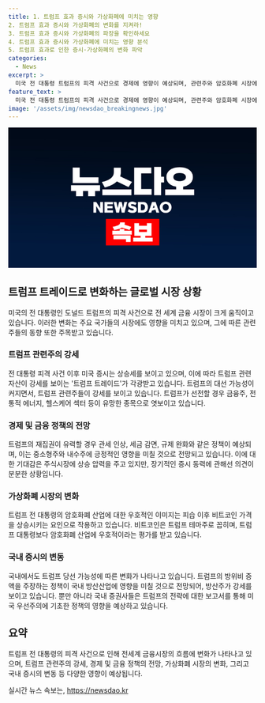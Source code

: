 ```yaml
---
title: 1. 트럼프 효과 증시와 가상화폐에 미치는 영향
2. 트럼프 효과 증시와 가상화폐의 변화를 지켜라!
3. 트럼프 효과 증시와 가상화폐의 파장을 확인하세요
4. 트럼프 효과 증시와 가상화폐에 미치는 영향 분석
5. 트럼프 효과로 인한 증시·가상화폐의 변화 파악
categories:
  - News
excerpt: >
  미국 전 대통령 트럼프의 피격 사건으로 경제에 영향이 예상되며, 관련주와 암호화폐 시장에 변화가 나타나고 있다. 뉴욕증시와 국내 증시는 트럼프와 관련된 기업들의 주가 상승을 보였으며, 금융규제 완화와 방산산업에 대한 기대가 반영되고 있다. 또한, 트럼프의 암호화폐에 대한 긍정적인 발언으로 비트코인 시장도 변화를 보이고 있다. 향후 트럼프의 정책에 따라 금융시장과 암호화폐 시장은 더 큰 변화가 올 수 있을 것이라는 전망이 나오고 있다.
feature_text: >
  미국 전 대통령 트럼프의 피격 사건으로 경제에 영향이 예상되며, 관련주와 암호화폐 시장에 변화가 나타나고 있다. 뉴욕증시와 국내 증시는 트럼프와 관련된 기업들의 주가 상승을 보였으며, 금융규제 완화와 방산산업에 대한 기대가 반영되고 있다. 또한, 트럼프의 암호화폐에 대한 긍정적인 발언으로 비트코인 시장도 변화를 보이고 있다. 향후 트럼프의 정책에 따라 금융시장과 암호화폐 시장은 더 큰 변화가 올 수 있을 것이라는 전망이 나오고 있다.
image: '/assets/img/newsdao_breakingnews.jpg'
---
```


<p><img src="/assets/img/newsdao_breakingnews.jpg" alt="flaretime 속보" /></p>

<h2 data-ke-size="size26">트럼프 트레이드로 변화하는 글로벌 시장 상황</h2>

<p data-ke-size="size16">미국의 전 대통령인 도널드 트럼프의 피격 사건으로 전 세계 금융 시장이 크게 움직이고 있습니다. 이러한 변화는 주요 국가들의 시장에도 영향을 미치고 있으며, 그에 따른 관련주들의 동향 또한 주목받고 있습니다.</p>

<h3>트럼프 관련주의 강세</h3>

<p data-ke-size="size16">전 대통령 피격 사건 이후 미국 증시는 상승세를 보이고 있으며, 이에 따라 트럼프 관련 자산이 강세를 보이는 '트럼프 트레이드'가 각광받고 있습니다. 트럼프의 대선 가능성이 커지면서, 트럼프 관련주들이 강세를 보이고 있습니다. 트럼프가 선전할 경우 금융주, 전통적 에너지, 헬스케어 섹터 등이 유망한 종목으로 엿보이고 있습니다.</p>

<h3>경제 및 금융 정책의 전망</h3>

<p data-ke-size="size16">트럼프의 재집권이 유력할 경우 관세 인상, 세금 감면, 규제 완화와 같은 정책이 예상되며, 이는 중소형주와 내수주에 긍정적인 영향을 미칠 것으로 전망되고 있습니다. 이에 대한 기대감은 주식시장에 상승 압력을 주고 있지만, 장기적인 증시 동력에 관해선 의견이 분분한 상황입니다.</p>

<h3>가상화폐 시장의 변화</h3>

<p data-ke-size="size16">트럼프 전 대통령의 암호화폐 산업에 대한 우호적인 이미지는 피습 이후 비트코인 가격을 상승시키는 요인으로 작용하고 있습니다. 비트코인은 트럼프 테마주로 꼽히며, 트럼프 대통령보다 암호화폐 산업에 우호적이라는 평가를 받고 있습니다.</p>

<h3>국내 증시의 변동</h3>

<p data-ke-size="size16">국내에서도 트럼프 당선 가능성에 따른 변화가 나타나고 있습니다. 트럼프의 방위비 증액을 주장하는 정책이 국내 방산산업에 영향을 미칠 것으로 전망되어, 방산주가 강세를 보이고 있습니다. 뿐만 아니라 국내 증권사들은 트럼프의 전략에 대한 보고서를 통해 미국 우선주의에 기초한 정책의 영향을 예상하고 있습니다.</p>

<h2 data-ke-size="size26">요약</h2>

<p data-ke-size="size16">트럼프 전 대통령의 피격 사건으로 인해 전세계 금융시장의 흐름에 변화가 나타나고 있으며, 트럼프 관련주의 강세, 경제 및 금융 정책의 전망, 가상화폐 시장의 변화, 그리고 국내 증시의 변동 등 다양한 영향이 예상됩니다.</p>
실시간 뉴스 속보는, <a href="https://newsdao.kr" rel="dofollow">https://newsdao.kr</a>


